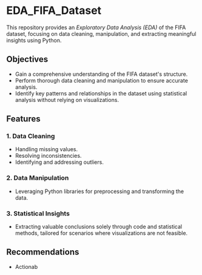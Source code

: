 # EDA_FIFA_Dataset

This repository provides an *Exploratory Data Analysis (EDA)* of the FIFA dataset, focusing on data cleaning, manipulation, and extracting meaningful insights using Python. 

## Objectives

- Gain a comprehensive understanding of the FIFA dataset's structure.  
- Perform thorough data cleaning and manipulation to ensure accurate analysis.  
- Identify key patterns and relationships in the dataset using statistical analysis without relying on visualizations.

## Features

### 1. Data Cleaning  
- Handling missing values.  
- Resolving inconsistencies.  
- Identifying and addressing outliers.  

### 2. Data Manipulation  
- Leveraging Python libraries for preprocessing and transforming the data.  

### 3. Statistical Insights  
- Extracting valuable conclusions solely through code and statistical methods, tailored for scenarios where visualizations are not feasible.

## Recommendations  

- Actionab
